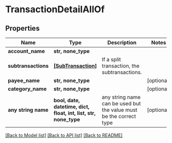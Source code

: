 # TransactionDetailAllOf


## Properties
Name | Type | Description | Notes
------------ | ------------- | ------------- | -------------
**account_name** | **str, none_type** |  | 
**subtransactions** | [**[SubTransaction]**](SubTransaction.md) | If a split transaction, the subtransactions. | 
**payee_name** | **str, none_type** |  | [optional] 
**category_name** | **str, none_type** |  | [optional] 
**any string name** | **bool, date, datetime, dict, float, int, list, str, none_type** | any string name can be used but the value must be the correct type | [optional]

[[Back to Model list]](../README.md#documentation-for-models) [[Back to API list]](../README.md#documentation-for-api-endpoints) [[Back to README]](../README.md)


